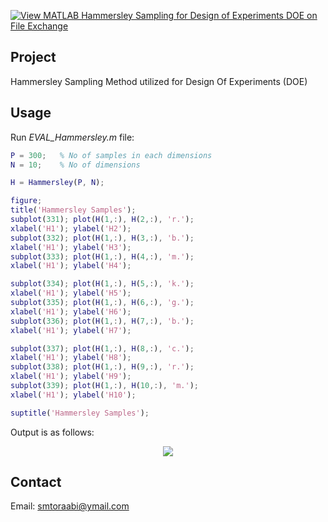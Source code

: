 [![View MATLAB Hammersley Sampling for Design of Experiments DOE on File Exchange](https://www.mathworks.com/matlabcentral/images/matlab-file-exchange.svg)](https://de.mathworks.com/matlabcentral/fileexchange/86578-matlab-hammersley-sampling-for-design-of-experiments-doe)

## Project

Hammersley Sampling Method utilized for Design Of Experiments (DOE)

## Usage

Run *EVAL_Hammersley.m* file:

``` MATLAB
P = 300;   % No of samples in each dimensions
N = 10;    % No of dimensions 

H = Hammersley(P, N);

figure;
title('Hammersley Samples');
subplot(331); plot(H(1,:), H(2,:), 'r.'); 
xlabel('H1'); ylabel('H2');
subplot(332); plot(H(1,:), H(3,:), 'b.');
xlabel('H1'); ylabel('H3');
subplot(333); plot(H(1,:), H(4,:), 'm.');
xlabel('H1'); ylabel('H4');

subplot(334); plot(H(1,:), H(5,:), 'k.');
xlabel('H1'); ylabel('H5');
subplot(335); plot(H(1,:), H(6,:), 'g.');
xlabel('H1'); ylabel('H6');
subplot(336); plot(H(1,:), H(7,:), 'b.');
xlabel('H1'); ylabel('H7');

subplot(337); plot(H(1,:), H(8,:), 'c.');
xlabel('H1'); ylabel('H8');
subplot(338); plot(H(1,:), H(9,:), 'r.');
xlabel('H1'); ylabel('H9');
subplot(339); plot(H(1,:), H(10,:), 'm.');
xlabel('H1'); ylabel('H10');

suptitle('Hammersley Samples');
```

Output is as follows:

<p align="center">
  <img src="../master/Hammersley.png" />
</p> 

## Contact

Email: smtoraabi@ymail.com







